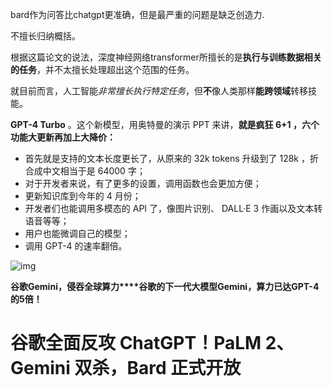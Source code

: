 bard作为问答比chatgpt更准确，但是最严重的问题是缺乏创造力.

不擅长归纳概括。

根据这篇论文的说法，深度神经网络transformer所擅长的是**执行与训练数据相关的任务**，并不太擅长处理超出这个范围的任务。

就目前而言，人工智能*非常擅长执行特定任务*，但**不**像人类那样**能跨领域**转移技能。



**GPT-4 Turbo** 。这个新模型，用奥特曼的演示 PPT 来讲，**就是疯狂 6+1 ，六个功能大更新再加上大降价：**

- 首先就是支持的文本长度更长了，从原来的 32k tokens 升级到了 128k ，折合成中文相当于是 64000 字；
- 对于开发者来说，有了更多的设置，调用函数也会更加方便；
- 更新知识库到今年的 4 月份；
- 开发者们也能调用多模态的 API 了，像图片识别、 DALL·E 3 作画以及文本转语音等等；
- 用户也能微调自己的模型；
- 调用 GPT-4 的速率翻倍。

![img](images/image-20231016093659365.webp)

**谷歌Gemini，侵吞全球算力****谷歌的下一代大模型Gemini，算力已达GPT-4的5倍！**

# 谷歌全面反攻 ChatGPT！PaLM 2、Gemini 双杀，Bard 正式开放